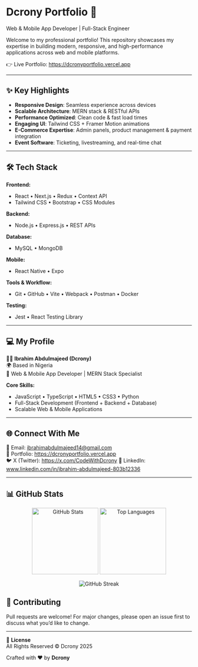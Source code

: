 # Dcrony Portfolio 🚀  
Web & Mobile App Developer | Full-Stack Engineer  

Welcome to my professional portfolio! This repository showcases my expertise in building modern, responsive, and high-performance applications across web and mobile platforms.  

👉 Live Portfolio: https://dcronyportfolio.vercel.app  

---

## ✨ Key Highlights  
- **Responsive Design**: Seamless experience across devices  
- **Scalable Architecture**: MERN stack & RESTful APIs  
- **Performance Optimized**: Clean code & fast load times  
- **Engaging UI**: Tailwind CSS + Framer Motion animations  
- **E-Commerce Expertise**: Admin panels, product management & payment integration  
- **Event Software**: Ticketing, livestreaming, and real-time chat  

---

## 🛠 Tech Stack  

**Frontend:**  
- React • Next.js • Redux • Context API  
- Tailwind CSS • Bootstrap • CSS Modules  

**Backend:**  
- Node.js • Express.js • REST APIs  

**Database:**  
- MySQL • MongoDB  

**Mobile:**  
- React Native • Expo  

**Tools & Workflow:**  
- Git • GitHub • Vite • Webpack • Postman • Docker  

**Testing:**  
- Jest • React Testing Library  

---

## 💻 My Profile  

👨‍💻 **Ibrahim Abdulmajeed (Dcrony)**  
🌍 Based in Nigeria  
💼 Web & Mobile App Developer | MERN Stack Specialist  

**Core Skills:**  
- JavaScript • TypeScript • HTML5 • CSS3 • Python  
- Full-Stack Development (Frontend + Backend + Database)  
- Scalable Web & Mobile Applications

---

## 🌐 Connect With Me  

📧 Email: ibrahimabdulmajeed14@gmail.com  
💼 Portfolio: https://dcronyportfolio.vercel.app  
🐦 X (Twitter): https://x.com/CodeWithDcrony
🔗 LinkedIn: www.linkedin.com/in/ibrahim-abdulmajeed-803b12336


---

## 📊 GitHub Stats  

<p align="center">
  <img src="https://github-readme-stats.vercel.app/api?username=Dcrony&show_icons=true&theme=tokyonight" alt="GitHub Stats" height="180" />
  <img src="https://github-readme-stats.vercel.app/api/top-langs/?username=Dcrony&layout=compact&theme=tokyonight" alt="Top Languages" height="180" />
</p>

<p align="center">
  <img src="https://streak-stats.demolab.com?user=Dcrony&theme=tokyonight" alt="GitHub Streak" />
</p>


## 🤝 Contributing  

Pull requests are welcome! For major changes, please open an issue first to discuss what you’d like to change.  

---

📄 **License**  
All Rights Reserved © Dcrony 2025  

Crafted with ❤️ by **Dcrony**  
